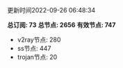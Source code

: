 更新时间2022-09-26 06:48:34

**总订阅: 73**
**总节点: 2656**
**有效节点: 747**
- v2ray节点: 280
- ss节点: 447
- trojan节点: 20
